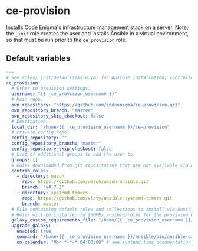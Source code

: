 # ce-provision
Installs Code Enigma's infrastructure management stack on a server. Note, the `_init` role creates the user and installs Ansible in a virtual environment, so that must be run prior to the `ce_provision` role.

<!--TOC-->
<!--ENDTOC-->

<!--ROLEVARS-->
## Default variables
```yaml
---
# See roles/_init/defaults/main.yml for Ansible installation, controller user creation and extra variables repo settings.
ce_provision:
  # Other ce-provision settings.
  username: "{{ _ce_provision_username }}"
  # Main repo.
  own_repository: "https://github.com/codeenigma/ce-provision.git"
  own_repository_branch: "master"
  own_repository_skip_checkout: false
  # Destination.
  local_dir: "/home/{{ _ce_provision_username }}/ce-provision"
  # Private config repo.
  config_repository: ""
  config_repository_branch: "master"
  config_repository_skip_checkout: false
  # List of additional groups to add the user to.
  groups: []
  # Roles downloaded from git repositories that are not available via Ansible Galaxy.
  contrib_roles:
    - directory: wazuh
      repo: https://github.com/wazuh/wazuh-ansible.git
      branch: "v4.7.2"
    - directory: systemd_timers
      repo: https://github.com/vlcty/ansible-systemd-timers.git
      branch: master
  # File containing default roles and collections to install via Ansible Galaxy.
  # Roles will be installed to $HOME/.ansible/roles for the provision user. This roles path should be added to your ansible.cfg file.
  galaxy_custom_requirements_file: "/home/{{ _ce_provision_username }}/ce-provision/config/files/galaxy-requirements.yml"
  upgrade_galaxy:
    enabled: true
    command: "/home/{{ _ce_provision_username }}/ansible/bin/ansible-galaxy collection install --force" # must match venv_path
    on_calendar: "Mon *-*-* 04:00:00" # see systemd.time documentation - https://www.freedesktop.org/software/systemd/man/latest/systemd.time.html#Calendar%20Events

```

<!--ENDROLEVARS-->
